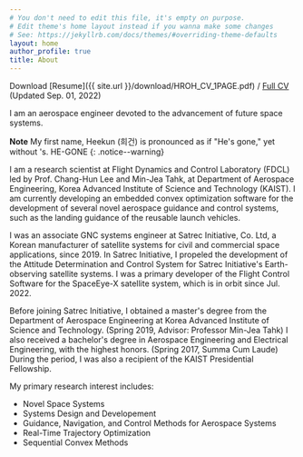 ```yaml
---
# You don't need to edit this file, it's empty on purpose.
# Edit theme's home layout instead if you wanna make some changes
# See: https://jekyllrb.com/docs/themes/#overriding-theme-defaults
layout: home
author_profile: true
title: About
---
```


Download [Resume]({{ site.url }}/download/HROH_CV_1PAGE.pdf) / [Full CV]({{site.url}}/../download/HROH_CV_FULL.pdf) (Updated Sep. 01, 2022) 


I am an aerospace engineer devoted to the advancement of future space systems. 

**Note** My first name, Heekun (희건) is pronounced as if "He's gone," yet without 's. HE-GONE
{: .notice--warning}

I am a research scientist at Flight Dynamics and Control Laboratory (FDCL) led by Prof. Chang-Hun Lee and Min-Jea Tahk, at Department of Aerospace Engineering, Korea Advanced Institute of Science and Technology (KAIST). I am currently developing an embedded convex optimization software for the development of several novel aerospace guidance and control systems, such as the landing guidance of the reusable launch vehicles. 

I was an associate GNC systems engineer at Satrec Initiative, Co. Ltd, a Korean manufacturer of satellite systems for civil and commercial space applications, since 2019. 
In Satrec Initiative, I propeled the development of the Attitude Determination and Control System for Satrec Initiative's Earth-observing satellite systems. 
I was a primary developer of the Flight Control Software for the SpaceEye-X satellite system, which is in orbit since Jul. 2022.

Before joining Satrec Initiative, I obtained a master's degree from the Department of Aerospace Engineering at Korea Advanced Institute of Science and Technology. (Spring 2019, Advisor: Professor Min-Jea Tahk)
I also received a bachelor's degree in Aerospace Engineering and Electrical Engineering, with the highest honors. (Spring 2017, Summa Cum Laude) 
During the period, I was also a recipient of the KAIST Presidential Fellowship. 


My primary research interest includes: 
- Novel Space Systems 
- Systems Design and Developement
- Guidance, Navigation, and Control Methods for Aerospace Systems
- Real-Time Trajectory Optimization
- Sequential Convex Methods 


